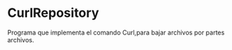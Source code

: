 # CurlRepository
Programa que implementa el comando  Curl,para bajar archivos por partes archivos. 
